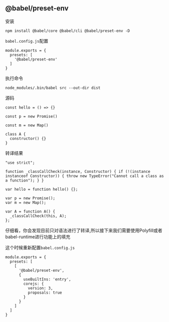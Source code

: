 ## @babel/preset-env
安装
```
npm install @babel/core @babel/cli @babel/preset-env -D
```
`babel.config.js`配置
```
module.exports = {
  presets: [
    '@babel/preset-env'
  ]
}
```
执行命令
```
node_modules/.bin/babel src --out-dir dist
```
源码
```
const hello = () => {}

const p = new Promise()

const m = new Map()

class A {
  constructor() {}
}
```
转译结果
```
"use strict";

function _classCallCheck(instance, Constructor) { if (!(instance instanceof Constructor)) { throw new TypeError("Cannot call a class as a function"); } }

var hello = function hello() {};

var p = new Promise();
var m = new Map();

var A = function A() {
  _classCallCheck(this, A);
};
```

仔细看，你会发现目前只对语法进行了转译,所以接下来我们需要使用Polyfill或者babel-runtime进行功能上的填充

这个时候重新配置`babel.config.js`
```
module.exports = {
  presets: [
    [
      '@babel/preset-env',
      {
        useBuiltIns: 'entry',
        corejs: {
          version: 3,
          proposals: true
        }
      }
    ]
  ]
}
```